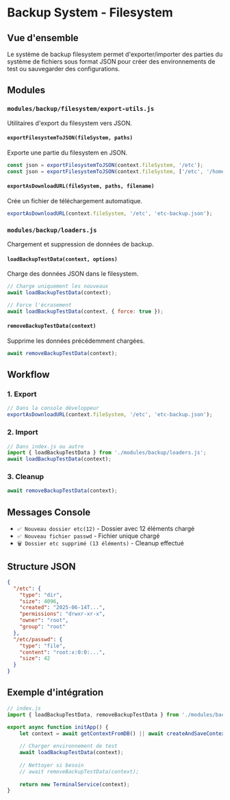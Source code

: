 # Backup System - Filesystem

## Vue d'ensemble

Le système de backup filesystem permet d'exporter/importer des parties du système de fichiers sous format JSON pour créer des environnements de test ou sauvegarder des configurations.

## Modules

### `modules/backup/filesystem/export-utils.js`

Utilitaires d'export du filesystem vers JSON.

#### `exportFilesystemToJSON(fileSystem, paths)`
Exporte une partie du filesystem en JSON.
```javascript
const json = exportFilesystemToJSON(context.fileSystem, '/etc');
const json = exportFilesystemToJSON(context.fileSystem, ['/etc', '/home']);
```

#### `exportAsDownloadURL(fileSystem, paths, filename)`
Crée un fichier de téléchargement automatique.
```javascript
exportAsDownloadURL(context.fileSystem, '/etc', 'etc-backup.json');
```

### `modules/backup/loaders.js`

Chargement et suppression de données de backup.

#### `loadBackupTestData(context, options)`
Charge des données JSON dans le filesystem.
```javascript
// Charge uniquement les nouveaux
await loadBackupTestData(context);

// Force l'écrasement
await loadBackupTestData(context, { force: true });
```

#### `removeBackupTestData(context)`
Supprime les données précédemment chargées.
```javascript
await removeBackupTestData(context);
```

## Workflow

### 1. Export
```javascript
// Dans la console développeur
exportAsDownloadURL(context.fileSystem, '/etc', 'etc-backup.json');
```

### 2. Import
```javascript
// Dans index.js ou autre
import { loadBackupTestData } from './modules/backup/loaders.js';
await loadBackupTestData(context);
```

### 3. Cleanup
```javascript
await removeBackupTestData(context);
```

## Messages Console

- `✅ Nouveau dossier etc(12)` - Dossier avec 12 éléments chargé
- `✅ Nouveau fichier passwd` - Fichier unique chargé  
- `🗑️ Dossier etc supprimé (13 éléments)` - Cleanup effectué

## Structure JSON

```json
{
  "/etc": {
    "type": "dir",
    "size": 4096,
    "created": "2025-06-14T...",
    "permissions": "drwxr-xr-x",
    "owner": "root",
    "group": "root"
  },
  "/etc/passwd": {
    "type": "file",
    "content": "root:x:0:0:...",
    "size": 42
  }
}
```

## Exemple d'intégration

```javascript
// index.js
import { loadBackupTestData, removeBackupTestData } from './modules/backup/loaders.js';

export async function initApp() {
    let context = await getContextFromDB() || await createAndSaveContext();
    
    // Charger environnement de test
    await loadBackupTestData(context);
    
    // Nettoyer si besoin
    // await removeBackupTestData(context);
    
    return new TerminalService(context);
}
```